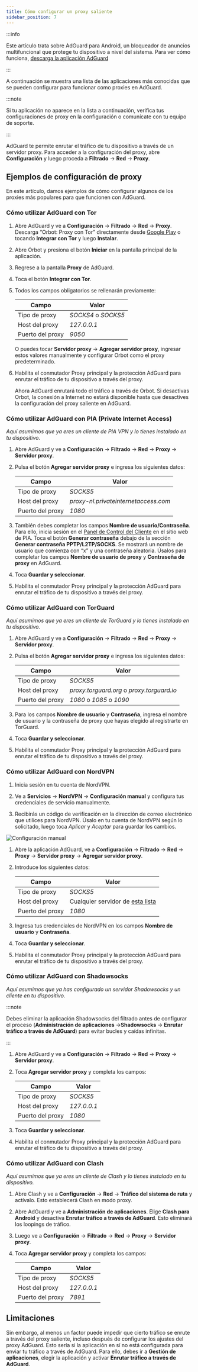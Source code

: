 ```yaml
---
title: Cómo configurar un proxy saliente
sidebar_position: 7
---
```


:::info

Este artículo trata sobre AdGuard para Android, un bloqueador de anuncios multifuncional que protege tu dispositivo a nivel del sistema. Para ver cómo funciona, [descarga la aplicación AdGuard](https://agrd.io/download-kb-adblock)

:::

A continuación se muestra una lista de las aplicaciones más conocidas que se pueden configurar para funcionar como proxies en AdGuard.

:::note

Si tu aplicación no aparece en la lista a continuación, verifica tus configuraciones de proxy en la configuración o comunícate con tu equipo de soporte.

:::

AdGuard te permite enrutar el tráfico de tu dispositivo a través de un servidor proxy. Para acceder a la configuración del proxy, abre **Configuración** y luego proceda a **Filtrado** → **Red** → **Proxy**.

## Ejemplos de configuración de proxy

En este artículo, damos ejemplos de cómo configurar algunos de los proxies más populares para que funcionen con AdGuard.

### Cómo utilizar AdGuard con Tor

1. Abre AdGuard y ve a **Configuración** → **Filtrado** → **Red** → **Proxy**. Descarga “Orbot: Proxy con Tor” directamente desde [Google Play](https://play.google.com/store/apps/details?id=org.torproject.android&noprocess) o tocando **Integrar con Tor** y luego **Instalar**.

1. Abre Orbot y presiona el botón **Iniciar** en la pantalla principal de la aplicación.

1. Regrese a la pantalla **Proxy** de AdGuard.

1. Toca el botón **Integrar con Tor**.

1. Todos los campos obligatorios se rellenarán previamente:

    | Campo            | Valor               |
    | ---------------- | ------------------- |
    | Tipo de proxy    | *SOCKS4* o *SOCKS5* |
    | Host del proxy   | *127.0.0.1*         |
    | Puerto del proxy | *9050*              |

    O puedes tocar **Servidor proxy** → **Agregar servidor proxy**, ingresar estos valores manualmente y configurar Orbot como el proxy predeterminado.

1. Habilita el conmutador Proxy principal y la protección AdGuard para enrutar el tráfico de tu dispositivo a través del proxy.

    Ahora AdGuard enrutará todo el tráfico a través de Orbot. Si desactivas Orbot, la conexión a Internet no estará disponible hasta que desactives la configuración del proxy saliente en AdGuard.

### Cómo utilizar AdGuard con PIA (Private Internet Access)

*Aquí asumimos que ya eres un cliente de PIA VPN y lo tienes instalado en tu dispositivo.*

1. Abre AdGuard y ve a **Configuración** → **Filtrado** → **Red** → **Proxy** → **Servidor proxy**.

1. Pulsa el botón **Agregar servidor proxy** e ingresa los siguientes datos:

    | Campo            | Valor                                |
    | ---------------- | ------------------------------------ |
    | Tipo de proxy    | *SOCKS5*                             |
    | Host del proxy   | *proxy-nl.privateinternetaccess.com* |
    | Puerto del proxy | *1080*                               |

1. También debes completar los campos **Nombre de usuario/Contraseña**. Para ello, inicia sesión en el [Panel de Control del Cliente](https://www.privateinternetaccess.com/pages/client-sign-in) en el sitio web de PIA. Toca el botón **Generar contraseña** debajo de la sección **Generar contraseña PPTP/L2TP/SOCKS**. Se mostrará un nombre de usuario que comienza con “x” y una contraseña aleatoria. Úsalos para completar los campos **Nombre de usuario de proxy** y **Contraseña de proxy** en AdGuard.

1. Toca **Guardar y seleccionar**.

1. Habilita el conmutador Proxy principal y la protección AdGuard para enrutar el tráfico de tu dispositivo a través del proxy.

### Cómo utilizar AdGuard con TorGuard

*Aquí asumimos que ya eres un cliente de TorGuard y lo tienes instalado en tu dispositivo.*

1. Abre AdGuard y ve a **Configuración** → **Filtrado** → **Red** → **Proxy** → **Servidor proxy**.

1. Pulsa el botón **Agregar servidor proxy** e ingresa los siguientes datos:

    | Campo            | Valor                                      |
    | ---------------- | ------------------------------------------ |
    | Tipo de proxy    | *SOCKS5*                                   |
    | Host del proxy   | *proxy.torguard.org* o *proxy.torguard.io* |
    | Puerto del proxy | *1080* o *1085* o *1090*                   |

1. Para los campos **Nombre de usuario** y **Contraseña**, ingresa el nombre de usuario y la contraseña de proxy que hayas elegido al registrarte en TorGuard.

1. Toca **Guardar y seleccionar**.

1. Habilita el conmutador Proxy principal y la protección AdGuard para enrutar el tráfico de tu dispositivo a través del proxy.

### Cómo utilizar AdGuard con NordVPN

1. Inicia sesión en tu cuenta de NordVPN.

1. Ve a **Servicios** → **NordVPN** → **Configuración manual** y configura tus credenciales de servicio manualmente.

1. Recibirás un código de verificación en la dirección de correo electrónico que utilices para NordVPN. Úsalo en tu cuenta de NordVPN según lo solicitado, luego toca *Aplicar* y *Aceptar* para guardar los cambios.

![Configuración manual](https://cdn.adtidy.org/content/kb/ad_blocker/android/solving_problems/outbound-proxy/nordvpn-manual-setup.png)

1. Abre la aplicación AdGuard, ve a **Configuración** → **Filtrado** → **Red** → **Proxy** → **Servidor proxy** → **Agregar servidor proxy**.

1. Introduce los siguientes datos:

    | Campo            | Valor                                                                                                                                |
    | ---------------- | ------------------------------------------------------------------------------------------------------------------------------------ |
    | Tipo de proxy    | *SOCKS5*                                                                                                                             |
    | Host del proxy   | Cualquier servidor de [esta lista](https://support.nordvpn.com/hc/en-us/articles/20195967385745-NordVPN-proxy-setup-for-qBittorrent) |
    | Puerto del proxy | *1080*                                                                                                                               |

1. Ingresa tus credenciales de NordVPN en los campos **Nombre de usuario** y **Contraseña**.

1. Toca **Guardar y seleccionar**.

1. Habilita el conmutador Proxy principal y la protección AdGuard para enrutar el tráfico de tu dispositivo a través del proxy.

### Cómo utilizar AdGuard con Shadowsocks

*Aquí asumimos que ya has configurado un servidor Shadowsocks y un cliente en tu dispositivo.*

:::note

Debes eliminar la aplicación Shadowsocks del filtrado antes de configurar el proceso (**Administración de aplicaciones** →**Shadowsocks** → **Enrutar tráfico a través de AdGuard**) para evitar bucles y caídas infinitas.

:::

1. Abre AdGuard y ve a **Configuración** → **Filtrado** → **Red** → **Proxy** → **Servidor proxy**.

1. Toca **Agregar servidor proxy** y completa los campos:

    | Campo            | Valor       |
    | ---------------- | ----------- |
    | Tipo de proxy    | *SOCKS5*    |
    | Host del proxy   | *127.0.0.1* |
    | Puerto del proxy | *1080*      |

1. Toca **Guardar y seleccionar**.

1. Habilita el conmutador Proxy principal y la protección AdGuard para enrutar el tráfico de tu dispositivo a través del proxy.

### Cómo utilizar AdGuard con Clash

*Aquí asumimos que ya eres un cliente de Clash y lo tienes instalado en tu dispositivo.*

1. Abre Clash y ve a **Configuración** → **Red** → **Tráfico del sistema de ruta** y actívalo. Esto establecerá Clash en modo proxy.

1. Abre AdGuard y ve a **Administración de aplicaciones**. Elige **Clash para Android** y desactiva **Enrutar tráfico a través de AdGuard**. Esto eliminará los loopings de tráfico.

1. Luego ve a **Configuración** → **Filtrado** → **Red** → **Proxy** → **Servidor proxy**.

1. Toca **Agregar servidor proxy** y completa los campos:

    | Campo            | Valor       |
    | ---------------- | ----------- |
    | Tipo de proxy    | *SOCKS5*    |
    | Host del proxy   | *127.0.0.1* |
    | Puerto del proxy | *7891*      |

## Limitaciones

Sin embargo, al menos un factor puede impedir que cierto tráfico se enrute a través del proxy saliente, incluso después de configurar los ajustes del proxy AdGuard. Esto sería si la aplicación en sí no está configurada para enviar tu tráfico a través de AdGuard. Para ello, debes ir a **Gestión de aplicaciones**, elegir la aplicación y activar **Enrutar tráfico a través de AdGuard**.
